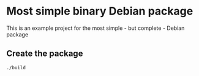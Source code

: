 # Most simple binary Debian package
This is an example project for the most simple - but complete - Debian package

## Create the package

```bash
./build
```
